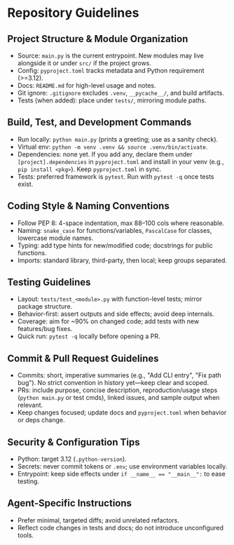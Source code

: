# Repository Guidelines

## Project Structure & Module Organization
- Source: `main.py` is the current entrypoint. New modules may live alongside it or under `src/` if the project grows.
- Config: `pyproject.toml` tracks metadata and Python requirement (>=3.12).
- Docs: `README.md` for high-level usage and notes.
- Git ignore: `.gitignore` excludes `.venv`, `__pycache__/`, and build artifacts.
- Tests (when added): place under `tests/`, mirroring module paths.

## Build, Test, and Development Commands
- Run locally: `python main.py` (prints a greeting; use as a sanity check).
- Virtual env: `python -m venv .venv && source .venv/bin/activate`.
- Dependencies: none yet. If you add any, declare them under `[project].dependencies` in `pyproject.toml` and install in your venv (e.g., `pip install <pkg>`). Keep `pyproject.toml` in sync.
- Tests: preferred framework is `pytest`. Run with `pytest -q` once tests exist.

## Coding Style & Naming Conventions
- Follow PEP 8: 4-space indentation, max 88–100 cols where reasonable.
- Naming: `snake_case` for functions/variables, `PascalCase` for classes, lowercase module names.
- Typing: add type hints for new/modified code; docstrings for public functions.
- Imports: standard library, third-party, then local; keep groups separated.

## Testing Guidelines
- Layout: `tests/test_<module>.py` with function-level tests; mirror package structure.
- Behavior-first: assert outputs and side effects; avoid deep internals.
- Coverage: aim for ~90% on changed code; add tests with new features/bug fixes.
- Quick run: `pytest -q` locally before opening a PR.

## Commit & Pull Request Guidelines
- Commits: short, imperative summaries (e.g., "Add CLI entry", "Fix path bug"). No strict convention in history yet—keep clear and scoped.
- PRs: include purpose, concise description, reproduction/usage steps (`python main.py` or test cmds), linked issues, and sample output when relevant.
- Keep changes focused; update docs and `pyproject.toml` when behavior or deps change.

## Security & Configuration Tips
- Python: target 3.12 (`.python-version`).
- Secrets: never commit tokens or `.env`; use environment variables locally.
- Entrypoint: keep side effects under `if __name__ == "__main__":` to ease testing.

## Agent-Specific Instructions
- Prefer minimal, targeted diffs; avoid unrelated refactors.
- Reflect code changes in tests and docs; do not introduce unconfigured tools.
